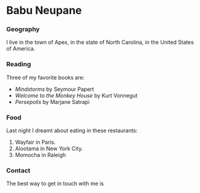 # Babu Neupane

### Geography

I live in the town of Apex, in the state of North Carolina, in the United States
of America.

### Reading

Three of my favorite books are:

- *Mindstorms* by Seymour Papert
- *Welcome to the Monkey House* by Kurt Vonnegut
- *Persepolis* by Marjane Satrapi

### Food

Last night I dreamt about eating in these restaurants:

1. Wayfair in Paris.
2. Alootama in New York City.
3. Momocha in Raleigh

### Contact

The best way to get in touch with me is
